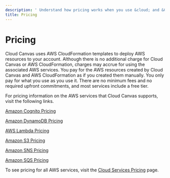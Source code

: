 ```yaml
---
description: ' Understand how pricing works when you use &cloud; and &CFN; with &ALYlong;. '
title: Pricing
---
```

# Pricing<a name="cloud-canvas-overview-pricing"></a>

Cloud Canvas uses AWS CloudFormation templates to deploy AWS resources to your account\. Although there is no additional charge for Cloud Canvas or AWS CloudFormation, charges may accrue for using the associated AWS services\. You pay for the AWS resources created by Cloud Canvas and AWS CloudFormation as if you created them manually\. You only pay for what you use as you use it\. There are no minimum fees and no required upfront commitments, and most services include a free tier\. 

For pricing information on the AWS services that Cloud Canvas supports, visit the following links\.

[Amazon Cognito Pricing](https://aws.amazon.com/cognito/pricing/)

[Amazon DynamoDB Pricing](https://aws.amazon.com/dynamodb/pricing/)

[AWS Lambda Pricing](https://aws.amazon.com/lambda/pricing/)

[Amazon S3 Pricing](https://aws.amazon.com/s3/pricing/)

[Amazon SNS Pricing](https://aws.amazon.com/sns/pricing/)

[Amazon SQS Pricing](https://aws.amazon.com/sqs/pricing/)

To see pricing for all AWS services, visit the [Cloud Services Pricing](https://aws.amazon.com/pricing/services/) page\.